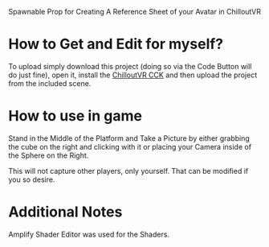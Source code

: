 Spawnable Prop for Creating A Reference Sheet of your Avatar in ChilloutVR

# How to Get and Edit for myself?
To upload simply download this project (doing so via the Code Button will do just fine), open it, install the [ChilloutVR CCK](https://docs.abinteractive.net/cck/setup/) and then upload the project from the included scene.

# How to use in game
Stand in the Middle of the Platform and Take a Picture by either grabbing the cube on the right and clicking with it or placing your Camera inside of the Sphere on the Right.

This will not capture other players, only yourself. That can be modified if you so desire.

# Additional Notes
Amplify Shader Editor was used for the Shaders.